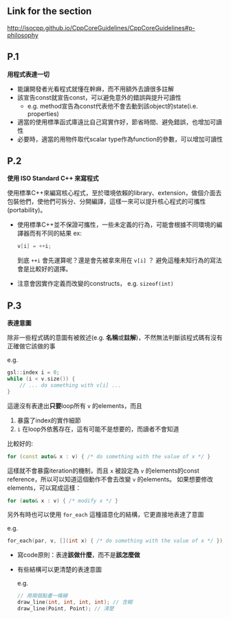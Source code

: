 ## Link for the section

http://isocpp.github.io/CppCoreGuidelines/CppCoreGuidelines#p-philosophy

## P.1

**用程式表達一切**

* 能讓開發者光看程式就懂在幹麻，而不用額外去讀很多註解
* 該宣告const就宣告const，可以避免意外的錯誤與提升可讀性
    * e.g. method宣告為const代表他不會去動到該object的state(i.e. properties)
* 適當的使用標準函式庫遠比自己寫實作好，節省時間、避免錯誤，也增加可讀性
* 必要時，適當的用物件取代scalar type作為function的參數，可以增加可讀性

## P.2

**使用 ISO Standard C++ 來寫程式**

使用標準C++來編寫核心程式，至於環境依賴的library、extension，做個介面去包裝他們，使他們可拆分、分開編譯，這樣一來可以提升核心程式的可攜性(portability)。

* 使用標準C++並不保證可攜性，一些未定義的行為，可能會根據不同環境的編譯器而有不同的結果
  ex:

    ```c++
    v[i] = ++i;
    ```

  到底 `++i` 會先運算呢？還是會先被拿來用在 `v[i]` ？ 避免這種未知行為的寫法會是比較好的選擇。

* 注意會因實作定義而改變的constructs， e.g. `sizeof(int)`

## P.3

**表達意圖**

除非一些程式碼的意圖有被敘述(e.g. **名稱**或**註解**)，不然無法判斷該程式碼有沒有正確做它該做的事

e.g.

```c++
gsl::index i = 0;
while (i < v.size()) {
    // ... do something with v[i] ...
}
```

這邊沒有表達出**只要**loop所有 `v` 的elements，而且
1. 暴露了index的實作細節
2. `i` 在loop外依舊存在，這有可能不是想要的，而讀者不會知道

比較好的:

```c++
for (const auto& x : v) { /* do something with the value of x */ }
```

這樣就不會暴露iteration的機制，而且 `x` 被設定為 `v` 的elements的const reference，所以可以知道這個動作不會去改變 `v` 的elements。
如果想要修改elements，可以寫成這樣：

```c++
for (auto& x : v) { /* modify x */ }
```

另外有時也可以使用 `for_each` 這種語意化的結構，它更直接地表達了意圖

e.g.

```c++
for_each(par, v, [](int x) { /* do something with the value of x */ });
```

* 寫code原則：表達**該做什麼**，而不是**該怎麼做**
* 有些結構可以更清楚的表達意圖

  e.g.

    ```c++
    // 用兩個點畫一條線
    draw_line(int, int, int, int); // 含糊
    draw_line(Point, Point); // 清楚
    ```
